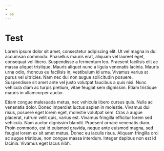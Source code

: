 ```yaml
---
-
- as
---
```

# Test
Lorem ipsum dolor sit amet, consectetur adipiscing elit. Ut vel magna in dui accumsan commodo. Phasellus mauris erat, aliquam vel laoreet eget, consequat vel libero. Suspendisse a fermentum leo. Praesent facilisis elit ac massa aliquet tristique. Mauris aliquet nunc a ligula venenatis lacinia. Mauris urna odio, rhoncus eu facilisis in, vestibulum id urna. Vivamus varius at purus vel ultricies. Nam nec dui non augue sollicitudin posuere. Suspendisse sit amet ante vel justo volutpat faucibus a quis nisi. Nunc vehicula diam ac turpis pretium, vitae feugiat sem dignissim. Etiam tristique mauris in ullamcorper auctor.

Etiam congue malesuada metus, nec vehicula libero cursus quis. Nulla ac venenatis dolor. Donec imperdiet luctus sapien in molestie. Vivamus dui risus, posuere eget lorem eget, molestie volutpat sem. Cras a augue placerat, rutrum velit quis, varius est. Vivamus fringilla efficitur lorem sed vehicula. Nam auctor dignissim blandit. Praesent ornare venenatis diam. Proin commodo, est id euismod gravida, neque ante euismod magna, sed feugiat lorem ex sit amet metus. Donec eu iaculis risus. Aliquam fringilla orci ac augue tristique, non congue massa interdum. Integer dapibus non est id lacinia. Vivamus eget lacus nibh.